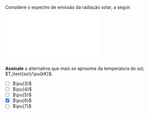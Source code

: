 Considere o espectro de emissão da radiação solar, a seguir.

![Gráfico de irradiância por comprimento de onda](1A08-P1.tex)

**Assinale** a alternativa que mais se aproxima da temperatura do sol, $T_\text{sol}/\pu{kK}$.

- [ ] $\pu{3}$
- [ ] $\pu{4}$
- [ ] $\pu{5}$
- [x] $\pu{6}$
- [ ] $\pu{7}$
